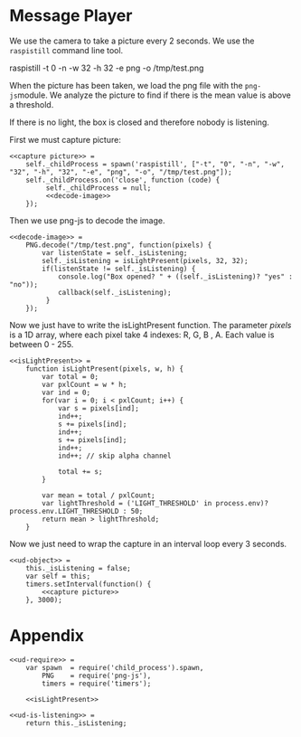 Message Player
==============

We use the camera to take a picture every 2 seconds. We use the `raspistill` command line tool. 

raspistill -t 0 -n -w 32 -h 32 -e png -o /tmp/test.png

When the picture has been taken, we load the png file with the `png-js`module. We analyze the picture to find if there is the mean value is above a threshold.

If there is no light, the box is closed and therefore nobody is listening.

First we must capture picture:

```
<<capture picture>> = 
	self._childProcess = spawn('raspistill', ["-t", "0", "-n", "-w", "32", "-h", "32", "-e", "png", "-o", "/tmp/test.png"]);
	self._childProcess.on('close', function (code) {
	 	 self._childProcess = null;
	 	 <<decode-image>>
	});
```

Then we use png-js to decode the image.

```
<<decode-image>> =
	PNG.decode("/tmp/test.png", function(pixels) {
		var listenState = self._isListening;
    	self._isListening = isLightPresent(pixels, 32, 32);
    	if(listenState != self._isListening) {
    		console.log("Box opened? " + ((self._isListening)? "yes" : "no"));
	 	 	callback(self._isListening);
	 	 }
	});
```

Now we just have to write the isLightPresent function. The parameter *pixels* is a 1D array, where each pixel take 4 indexes: R, G, B , A. Each value is between 0 - 255.

```
<<isLightPresent>> =
	function isLightPresent(pixels, w, h) {
		var total = 0;
		var pxlCount = w * h;
		var ind = 0;
		for(var i = 0; i < pxlCount; i++) {
			var s = pixels[ind];
			ind++;
			s += pixels[ind];
			ind++;
			s += pixels[ind];
			ind++;
			ind++; // skip alpha channel

			total += s;
		}

		var mean = total / pxlCount;
		var lightThreshold = ('LIGHT_THRESHOLD' in process.env)? process.env.LIGHT_THRESHOLD : 50;
		return mean > lightThreshold;
	}
```

Now we just need to wrap the capture in an interval loop every 3 seconds.

```
<<ud-object>> =
	this._isListening = false;
	var self = this;
	timers.setInterval(function() {
		<<capture picture>>
	}, 3000);
```

Appendix
========

```
<<ud-require>> =
	var spawn  = require('child_process').spawn,
	    PNG    = require('png-js'),
	    timers = require('timers');

	<<isLightPresent>>
```



```
<<ud-is-listening>> =
	return this._isListening;
```